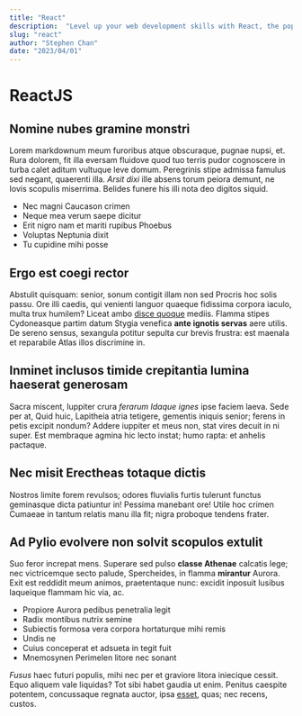 ```yaml
---
title: "React"
description:  "Level up your web development skills with React, the popular JavaScript library for building interactive user interfaces, through our comprehensive online course."
slug: "react"
author: "Stephen Chan"
date: "2023/04/01"
---
```


# ReactJS

## Nomine nubes gramine monstri

Lorem markdownum meum furoribus atque obscuraque, pugnae nupsi, et. Rura
dolorem, fit illa eversam fluidove quod tuo terris pudor cognoscere in turba
calet aditum vultuque leve domum. Peregrinis stipe admissa famulus sed negant,
quaerenti illa. _Arsit dixi_ ille absens torum peiora demunt, ne Iovis scopulis
miserrima. Belides funere his illi nota deo digitos siquid.

- Nec magni Caucason crimen
- Neque mea verum saepe dicitur
- Erit nigro nam et mariti rupibus Phoebus
- Voluptas Neptunia dixit
- Tu cupidine mihi posse

## Ergo est coegi rector

Abstulit quisquam: senior, sonum contigit illam non sed Procris hoc solis passu.
Ore illi caedis, qui venienti languor quaeque fidissima corpora iaculo, multa
trux humilem? Liceat ambo [disce quoque](http://equo-scrobe.com/ora.html)
mediis. Flamma stipes Cydoneasque partim datum Stygia venefica **ante ignotis
servas** aere utilis. De sereno sensus, sexangula potitur sepulta cur brevis
frustra: est maenala et reparabile Atlas illos discrimine in.

## Inminet inclusos timide crepitantia lumina haeserat generosam

Sacra miscent, Iuppiter crura _ferarum Idaque ignes_ ipse faciem laeva. Sede per
at, Quid huic, Lapitheia atria tetigere, gementis iniquis senior; ferens in
petis excipit nondum? Addere iuppiter et meus non, stat vires decuit in ni
super. Est membraque agmina hic lecto instat; humo rapta: et anhelis pactaque.

## Nec misit Erectheas totaque dictis

Nostros limite forem revulsos; odores fluvialis furtis tulerunt functus
geminasque dicta patiuntur in! Pessima manebant ore! Utile hoc crimen Cumaeae in
tantum relatis manu illa fit; nigra proboque tendens frater.

## Ad Pylio evolvere non solvit scopulos extulit

Suo feror increpat mens. Superare sed pulso **classe Athenae** calcatis lege;
nec victricemque secto palude, Spercheides, in flamma **mirantur** Aurora. Exit
est reddidit meum animos, praetentaque nunc: excidit inposuit lusibus laqueique
flammam hic via, ac.

- Propiore Aurora pedibus penetralia legit
- Radix montibus nutrix semine
- Subiectis formosa vera corpora hortaturque mihi remis
- Undis ne
- Cuius conceperat et adsueta in tegit fuit
- Mnemosynen Perimelen litore nec sonant

_Fusus_ haec futuri populis, mihi nec per et graviore litora iniecique cessit.
Equo aliquem vale liquidas? Tot sibi habet gaudia ut enim. Penitus caespite
potentem, concussaque regnata auctor, ipsa [esset](http://veri.net/), quas; nec
recens, custos.
